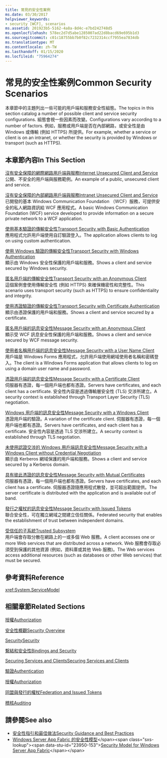 ```yaml
---
title: 常見的安全性案例
ms.date: 03/30/2017
helpviewer_keywords:
- security [WCF], scenarios
ms.assetid: 201923b5-5162-4a8a-8d4c-e7bd242748d5
ms.openlocfilehash: 578ec2d7d5abe1285007ad22d8bacd69e695b1d3
ms.sourcegitcommit: c01c18755bb7b0f82c7232314ccf7955ea7834db
ms.translationtype: MT
ms.contentlocale: zh-TW
ms.lasthandoff: 01/15/2020
ms.locfileid: "75964274"
---
```

# <a name="common-security-scenarios"></a><span data-ttu-id="23950-102">常見的安全性案例</span><span class="sxs-lookup"><span data-stu-id="23950-102">Common Security Scenarios</span></span>
<span data-ttu-id="23950-103">本章節中的主題列出一些可能的用戶端和服務安全性組態。</span><span class="sxs-lookup"><span data-stu-id="23950-103">The topics in this section catalog a number of possible client and service security configurations.</span></span> <span data-ttu-id="23950-104">組態會視一些因素而改變。</span><span class="sxs-lookup"><span data-stu-id="23950-104">Configurations vary according to a number of factors.</span></span> <span data-ttu-id="23950-105">例如，服務或用戶端是否在內部網路，或安全性是由 Windows 或傳輸 (例如 HTTPS) 所提供。</span><span class="sxs-lookup"><span data-stu-id="23950-105">For example, whether a service or client is on an intranet, or whether the security is provided by Windows or transport (such as HTTPS).</span></span>  
  
## <a name="in-this-section"></a><span data-ttu-id="23950-106">本章節內容</span><span class="sxs-lookup"><span data-stu-id="23950-106">In This Section</span></span>  
 [<span data-ttu-id="23950-107">沒有安全保障的網際網路用戶端與服務</span><span class="sxs-lookup"><span data-stu-id="23950-107">Internet Unsecured Client and Service</span></span>](../../../../docs/framework/wcf/feature-details/internet-unsecured-client-and-service.md)  
 <span data-ttu-id="23950-108">公開、不安全的用戶端與服務範例。</span><span class="sxs-lookup"><span data-stu-id="23950-108">An example of a public, unsecured client and service.</span></span>  
  
 [<span data-ttu-id="23950-109">沒有安全保障的內部網路用戶端與服務</span><span class="sxs-lookup"><span data-stu-id="23950-109">Intranet Unsecured Client and Service</span></span>](../../../../docs/framework/wcf/feature-details/intranet-unsecured-client-and-service.md)  
 <span data-ttu-id="23950-110">已開發的基本 Windows Communication Foundation （WCF）服務，可提供安全的私人網路資訊給 WCF 應用程式。</span><span class="sxs-lookup"><span data-stu-id="23950-110">A basic Windows Communication Foundation (WCF) service developed to provide information on a secure private network to a WCF application.</span></span>  
  
 [<span data-ttu-id="23950-111">使用基本驗證的傳輸安全性</span><span class="sxs-lookup"><span data-stu-id="23950-111">Transport Security with Basic Authentication</span></span>](../../../../docs/framework/wcf/feature-details/transport-security-with-basic-authentication.md)  
 <span data-ttu-id="23950-112">應用程式允許用戶端使用自訂驗證登入。</span><span class="sxs-lookup"><span data-stu-id="23950-112">The application allows clients to log on using custom authentication.</span></span>  
  
 [<span data-ttu-id="23950-113">使用 Windows 驗證的傳輸安全性</span><span class="sxs-lookup"><span data-stu-id="23950-113">Transport Security with Windows Authentication</span></span>](../../../../docs/framework/wcf/feature-details/transport-security-with-windows-authentication.md)  
 <span data-ttu-id="23950-114">顯示由 Windows 安全性保護的用戶端和服務。</span><span class="sxs-lookup"><span data-stu-id="23950-114">Shows a client and service secured by Windows security.</span></span>  
  
 [<span data-ttu-id="23950-115">匿名用戶端的傳輸安全性</span><span class="sxs-lookup"><span data-stu-id="23950-115">Transport Security with an Anonymous Client</span></span>](../../../../docs/framework/wcf/feature-details/transport-security-with-an-anonymous-client.md)  
 <span data-ttu-id="23950-116">這個案例會使用傳輸安全性 (例如 HTTPS) 來確保機密性和完整性。</span><span class="sxs-lookup"><span data-stu-id="23950-116">This scenario uses transport security (such as HTTPS) to ensure confidentiality and integrity.</span></span>  
  
 [<span data-ttu-id="23950-117">使用憑證驗證的傳輸安全性</span><span class="sxs-lookup"><span data-stu-id="23950-117">Transport Security with Certificate Authentication</span></span>](../../../../docs/framework/wcf/feature-details/transport-security-with-certificate-authentication.md)  
 <span data-ttu-id="23950-118">顯示由憑證保護的用戶端和服務。</span><span class="sxs-lookup"><span data-stu-id="23950-118">Shows a client and service secured by a certificate.</span></span>  
  
 [<span data-ttu-id="23950-119">匿名用戶端的訊息安全性</span><span class="sxs-lookup"><span data-stu-id="23950-119">Message Security with an Anonymous Client</span></span>](../../../../docs/framework/wcf/feature-details/message-security-with-an-anonymous-client.md)  
 <span data-ttu-id="23950-120">顯示受 WCF 訊息安全性保護的用戶端和服務。</span><span class="sxs-lookup"><span data-stu-id="23950-120">Shows a client and service secured by WCF message security.</span></span>  
  
 [<span data-ttu-id="23950-121">使用者名稱用戶端的訊息安全性</span><span class="sxs-lookup"><span data-stu-id="23950-121">Message Security with a User Name Client</span></span>](../../../../docs/framework/wcf/feature-details/message-security-with-a-user-name-client.md)  
 <span data-ttu-id="23950-122">用戶端是 Windows Forms 應用程式，允許用戶端使用網域使用者名稱和密碼登入。</span><span class="sxs-lookup"><span data-stu-id="23950-122">The client is a Windows Forms application that allows clients to log on using a domain user name and password.</span></span>  
  
 [<span data-ttu-id="23950-123">憑證用戶端的訊息安全性</span><span class="sxs-lookup"><span data-stu-id="23950-123">Message Security with a Certificate Client</span></span>](../../../../docs/framework/wcf/feature-details/message-security-with-a-certificate-client.md)  
 <span data-ttu-id="23950-124">伺服器有憑證，每一個用戶端也都有憑證。</span><span class="sxs-lookup"><span data-stu-id="23950-124">Servers have certificates, and each client has a certificate.</span></span> <span data-ttu-id="23950-125">安全性內容是透過傳輸層安全性 (TLS) 交涉所建立。</span><span class="sxs-lookup"><span data-stu-id="23950-125">A security context is established through Transport Layer Security (TLS) negotiation.</span></span>  
  
 [<span data-ttu-id="23950-126">Windows 用戶端的訊息安全性</span><span class="sxs-lookup"><span data-stu-id="23950-126">Message Security with a Windows Client</span></span>](../../../../docs/framework/wcf/feature-details/message-security-with-a-windows-client.md)  
 <span data-ttu-id="23950-127">憑證用戶端的驗證。</span><span class="sxs-lookup"><span data-stu-id="23950-127">A variation of the certificate client.</span></span> <span data-ttu-id="23950-128">伺服器有憑證，每一個用戶端也都有憑證。</span><span class="sxs-lookup"><span data-stu-id="23950-128">Servers have certificates, and each client has a certificate.</span></span> <span data-ttu-id="23950-129">安全性內容是透過 TLS 交涉所建立。</span><span class="sxs-lookup"><span data-stu-id="23950-129">A security context is established through TLS negotiation.</span></span>  
  
 [<span data-ttu-id="23950-130">未使用認證交涉的 Windows 用戶端訊息安全性</span><span class="sxs-lookup"><span data-stu-id="23950-130">Message Security with a Windows Client without Credential Negotiation</span></span>](../../../../docs/framework/wcf/feature-details/message-security-with-a-windows-client-without-credential-negotiation.md)  
 <span data-ttu-id="23950-131">顯示由 Kerberos 網域保護的用戶端和服務。</span><span class="sxs-lookup"><span data-stu-id="23950-131">Shows a client and service secured by a Kerberos domain.</span></span>  
  
 [<span data-ttu-id="23950-132">具有彼此憑證的訊息安全性</span><span class="sxs-lookup"><span data-stu-id="23950-132">Message Security with Mutual Certificates</span></span>](../../../../docs/framework/wcf/feature-details/message-security-with-mutual-certificates.md)  
 <span data-ttu-id="23950-133">伺服器有憑證，每一個用戶端也都有憑證。</span><span class="sxs-lookup"><span data-stu-id="23950-133">Servers have certificates, and each client has a certificate.</span></span> <span data-ttu-id="23950-134">伺服器憑證隨應用程式散發，並可超出範圍提供。</span><span class="sxs-lookup"><span data-stu-id="23950-134">The server certificate is distributed with the application and is available out of band.</span></span>  
  
 [<span data-ttu-id="23950-135">發行之權杖的訊息安全性</span><span class="sxs-lookup"><span data-stu-id="23950-135">Message Security with Issued Tokens</span></span>](../../../../docs/framework/wcf/feature-details/message-security-with-issued-tokens.md)  
 <span data-ttu-id="23950-136">聯合安全性，可在獨立網域之間建立信任關係。</span><span class="sxs-lookup"><span data-stu-id="23950-136">Federated security that enables the establishment of trust between independent domains.</span></span>  
  
 [<span data-ttu-id="23950-137">受信任的子系統</span><span class="sxs-lookup"><span data-stu-id="23950-137">Trusted Subsystem</span></span>](../../../../docs/framework/wcf/feature-details/trusted-subsystem.md)  
 <span data-ttu-id="23950-138">用戶端會存取分散在網路上的一或多個 Web 服務。</span><span class="sxs-lookup"><span data-stu-id="23950-138">A client accesses one or more Web services that are distributed across a network.</span></span> <span data-ttu-id="23950-139">Web 服務會存取必須受到保護的其他資源 (例如，資料庫或其他 Web 服務)。</span><span class="sxs-lookup"><span data-stu-id="23950-139">The Web services access additional resources (such as databases or other Web services) that must be secured.</span></span>  
  
## <a name="reference"></a><span data-ttu-id="23950-140">參考資料</span><span class="sxs-lookup"><span data-stu-id="23950-140">Reference</span></span>  
 <xref:System.ServiceModel>  
  
## <a name="related-sections"></a><span data-ttu-id="23950-141">相關章節</span><span class="sxs-lookup"><span data-stu-id="23950-141">Related Sections</span></span>  
 [<span data-ttu-id="23950-142">授權</span><span class="sxs-lookup"><span data-stu-id="23950-142">Authorization</span></span>](../../../../docs/framework/wcf/feature-details/authorization-in-wcf.md)  
  
 [<span data-ttu-id="23950-143">安全性概觀</span><span class="sxs-lookup"><span data-stu-id="23950-143">Security Overview</span></span>](../../../../docs/framework/wcf/feature-details/security-overview.md)  
  
 [<span data-ttu-id="23950-144">Security</span><span class="sxs-lookup"><span data-stu-id="23950-144">Security</span></span>](../../../../docs/framework/wcf/feature-details/security.md)  
  
 [<span data-ttu-id="23950-145">繫結和安全性</span><span class="sxs-lookup"><span data-stu-id="23950-145">Bindings and Security</span></span>](../../../../docs/framework/wcf/feature-details/bindings-and-security.md)  
  
 [<span data-ttu-id="23950-146">Securing Services and Clients</span><span class="sxs-lookup"><span data-stu-id="23950-146">Securing Services and Clients</span></span>](../../../../docs/framework/wcf/feature-details/securing-services-and-clients.md)  
  
 [<span data-ttu-id="23950-147">驗證</span><span class="sxs-lookup"><span data-stu-id="23950-147">Authentication</span></span>](../../../../docs/framework/wcf/feature-details/authentication-in-wcf.md)  
  
 [<span data-ttu-id="23950-148">授權</span><span class="sxs-lookup"><span data-stu-id="23950-148">Authorization</span></span>](../../../../docs/framework/wcf/feature-details/authorization-in-wcf.md)  
  
 [<span data-ttu-id="23950-149">同盟與發行的權杖</span><span class="sxs-lookup"><span data-stu-id="23950-149">Federation and Issued Tokens</span></span>](../../../../docs/framework/wcf/feature-details/federation-and-issued-tokens.md)  
  
 [<span data-ttu-id="23950-150">稽核</span><span class="sxs-lookup"><span data-stu-id="23950-150">Auditing</span></span>](../../../../docs/framework/wcf/feature-details/auditing-security-events.md)  
  
## <a name="see-also"></a><span data-ttu-id="23950-151">請參閱</span><span class="sxs-lookup"><span data-stu-id="23950-151">See also</span></span>

- [<span data-ttu-id="23950-152">安全性指引和最佳做法</span><span class="sxs-lookup"><span data-stu-id="23950-152">Security Guidance and Best Practices</span></span>](../../../../docs/framework/wcf/feature-details/security-guidance-and-best-practices.md)
- <span data-ttu-id="23950-153">[Windows Server App Fabric 的安全性模型](https://docs.microsoft.com/previous-versions/appfabric/ee677202(v=azure.10))</span><span class="sxs-lookup"><span data-stu-id="23950-153">[Security Model for Windows Server App Fabric](https://docs.microsoft.com/previous-versions/appfabric/ee677202(v=azure.10))</span></span>
